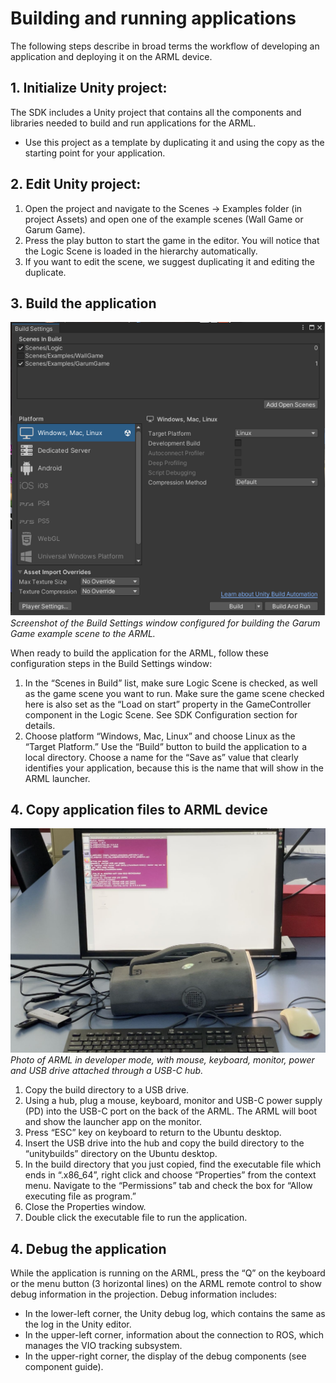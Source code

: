 # Building and running applications
The following steps describe in broad terms the workflow of developing an application and deploying it on the ARML device.

## 1. Initialize Unity project:
The SDK includes a Unity project that contains all the components and libraries needed to build and run applications for the ARML.  
- Use this project as a template by duplicating it and using the copy as the starting point for your application.

## 2. Edit Unity project: 
1. Open the project and navigate to the Scenes -> Examples folder (in project Assets) and open one of the example scenes (Wall Game or Garum Game).
2.  Press the play button to start the game in the editor. You will notice that the Logic Scene is loaded in the hierarchy automatically. 
3. If you want to edit the scene, we suggest duplicating it and editing the duplicate.


## 3. Build the application
![](images/unity-build-settings.png)  
*Screenshot of the Build Settings window configured for building the Garum Game example scene to the ARML.*

When ready to build the application for the ARML, follow these configuration steps in the Build Settings window:
1. In the “Scenes in Build” list, make sure Logic Scene is checked, as well as the game scene you want to run. Make sure the game scene checked here is also set as the “Load on start” property in the GameController component in the Logic Scene. See SDK Configuration section for details.
2. Choose platform “Windows, Mac, Linux” and choose Linux as the “Target Platform.” Use the “Build” button to build the application to a local directory. Choose a name for the “Save as” value that clearly identifies your application, because this is the name that will show in the ARML launcher.

## 4. Copy application files to ARML device
![](images/arml-dev-mode.png)  
*Photo of ARML in developer mode, with mouse, keyboard, monitor, power and USB drive attached through a USB-C hub.*

1. Copy the build directory to a USB drive. 
2. Using a hub, plug a mouse, keyboard, monitor and USB-C power supply (PD) into the USB-C port on the back of the ARML. The ARML will boot and show the launcher app on the monitor.
3. Press “ESC” key on keyboard to return to the Ubuntu desktop.
4. Insert the USB drive into the hub and copy the build directory to the “unitybuilds” directory on the Ubuntu desktop.
5. In the build directory that you just copied, find the executable file which ends in “.x86_64”, right click and choose “Properties” from the context menu. Navigate to the “Permissions” tab and check the box for “Allow executing file as program.”
6. Close the Properties window.
7. Double click the executable file to run the application.

## 4. Debug the application
While the application is running on the ARML, press the “Q” on the keyboard or the menu button (3 horizontal lines) on the ARML remote control to show debug information in the projection. Debug information includes:  

- In the lower-left corner, the Unity debug log, which contains the same as the log in the Unity editor.
- In the upper-left corner, information about the connection to ROS, which manages the VIO tracking subsystem.
- In the upper-right corner, the display of the debug components (see component guide).
